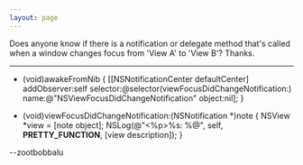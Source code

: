 ```yaml
---
layout: page
---
```


Does anyone know if there is a notification or delegate method that's called when a window changes focus from 'View A' to 'View B'? Thanks.

----

    
- (void)awakeFromNib {
	[[NSNotificationCenter defaultCenter] addObserver:self
		selector:@selector(viewFocusDidChangeNotification:)
		name:@"NSViewFocusDidChangeNotification"
		object:nil];
}

- (void)viewFocusDidChangeNotification:(NSNotification *)note {
    NSView *view = [note object];
    NSLog(@"<%p>%s: %@", self, __PRETTY_FUNCTION__, [view description]);
}


--zootbobbalu
